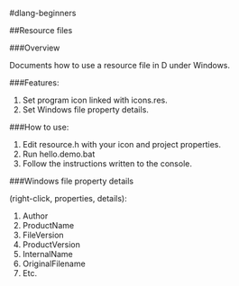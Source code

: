 #dlang-beginners

##Resource files

###Overview

Documents how to use a resource file in D under Windows.

###Features:

1. Set program icon linked with icons.res.
2. Set Windows file property details.

###How to use:

1. Edit resource.h with your icon and project properties.
2. Run hello.demo.bat
3. Follow the instructions written to the console.

###Windows file property details

(right-click, properties, details):

1. Author
2. ProductName
3. FileVersion
4. ProductVersion
5. InternalName
6. OriginalFilename
7. Etc.

